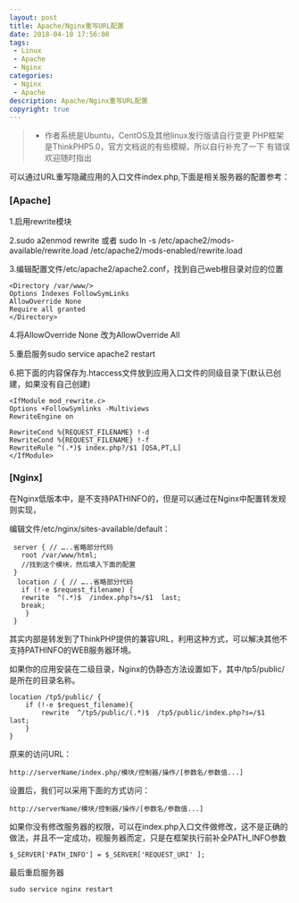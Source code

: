 ```yaml
---
layout: post
title: Apache/Nginx重写URL配置
date: 2018-04-10 17:56:08
tags:
 - Linux
 - Apache
 - Nginx
categories:
 - Nginx
 - Apache
description: Apache/Nginx重写URL配置
copyright: true
---
```


>* 作者系统是Ubuntu，CentOS及其他linux发行版请自行变更
   PHP框架是ThinkPHP5.0，官方文档说的有些模糊，所以自行补充了一下
   有错误欢迎随时指出

可以通过URL重写隐藏应用的入口文件index.php,下面是相关服务器的配置参考：

### [Apache]

1.启用rewrite模块

2.sudo a2enmod rewrite 或者 sudo ln -s /etc/apache2/mods-available/rewrite.load /etc/apache2/mods-enabled/rewrite.load

3.编辑配置文件/etc/apache2/apache2.conf，找到自己web根目录对应的位置

```
<Directory /var/www/>
Options Indexes FollowSymLinks
AllowOverride None
Require all granted
</Directory>
```

4.将AllowOverride None 改为AllowOverride All

5.重启服务sudo service apache2 restart

6.把下面的内容保存为.htaccess文件放到应用入口文件的同级目录下(默认已创建，如果没有自己创建)

```
<IfModule mod_rewrite.c>
Options +FollowSymlinks -Multiviews
RewriteEngine on

RewriteCond %{REQUEST_FILENAME} !-d
RewriteCond %{REQUEST_FILENAME} !-f
RewriteRule ^(.*)$ index.php?/$1 [QSA,PT,L]
</IfModule>
```

### [Nginx]

在Nginx低版本中，是不支持PATHINFO的，但是可以通过在Nginx中配置转发规则实现，

编辑文件/etc/nginx/sites-available/default：
```
 server { // …..省略部分代码
   root /var/www/html;
   //找到这个模块，然后填入下面的配置
 }
  location / { // …..省略部分代码
   if (!-e $request_filename) {
   rewrite  ^(.*)$  /index.php?s=/$1  last;
   break;
    }
 }
```

其实内部是转发到了ThinkPHP提供的兼容URL，利用这种方式，可以解决其他不支持PATHINFO的WEB服务器环境。

如果你的应用安装在二级目录，Nginx的伪静态方法设置如下，其中/tp5/public/是所在的目录名称。
```
location /tp5/public/ {
    if (!-e $request_filename){
        rewrite  ^/tp5/public/(.*)$  /tp5/public/index.php?s=/$1  last;
    }
}
```
原来的访问URL：

    http://serverName/index.php/模块/控制器/操作/[参数名/参数值...]

设置后，我们可以采用下面的方式访问：

    http://serverName/模块/控制器/操作/[参数名/参数值...]

如果你没有修改服务器的权限，可以在index.php入口文件做修改，这不是正确的做法，并且不一定成功，视服务器而定，只是在框架执行前补全PATH_INFO参数

	$_SERVER['PATH_INFO'] = $_SERVER['REQUEST_URI' ];

最后重启服务器

    sudo service nginx restart